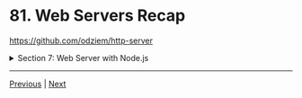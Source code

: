 # 81. Web Servers Recap


https://github.com/odziem/http-server

<details>
  <summary> Section 7: Web Server with Node.js </summary>

  - [Codebase: http-server](../src/7_http-server/)

</details>

---

[Previous](./80_Requests-and-Responses-as-Streams.md) | [Next]()